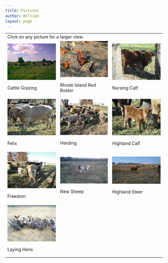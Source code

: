 ```yaml
---
title: Pictures
author: William
layout: page
---
```


<table align="center" width="100%">
	<tr>
		<td align="left" colspan="3">Click on any picture for a larger view.</td>
	</tr>
	<tr>
		<td>
			<a href="/media/a511827928522905864e6a009a9eaaca.jpg" rel="lightbox[pictures]" title="Cattle Grazing"><img src="/thumb/media/a511827928522905864e6a009a9eaaca.jpg" width="200px" /></a>
			<p>Cattle Grazing</p>
		</td>
		<td>
			<a href="/media/3d55992a14c3628958a2683a9bddb0bd.jpg" rel="lightbox[pictures]" title="Rhode Island Red Roster"><img src="/thumb/media/3d55992a14c3628958a2683a9bddb0bd.jpg" width="200px" /></a>
			<p>Rhode Island Red Roster</p>
		</td>
		<td>
			<a href="/media/ddd263087de851953fb735aef8fc37f2.jpg" rel="lightbox[pictures]" title="Nursing Calf"><img src="/thumb/media/ddd263087de851953fb735aef8fc37f2.jpg" width="200px" /></a>
			<p>Nursing Calf</p>
		</td>
	</tr>
	<tr>
		<td>
			<a href="/media/9d4762f9b5be3a782e9b4fcfc5b10e86.jpg" rel="lightbox[pictures]" title="Felix"><img src="/thumb/media/9d4762f9b5be3a782e9b4fcfc5b10e86.jpg" width="200px" /></a>
			<p>Felix</p>
		</td>
		<td>
			<a href="/media/212214c189701f2e8d563e753ef8062a.jpg" rel="lightbox[pictures]" title="Herding"><img src="/thumb/media/212214c189701f2e8d563e753ef8062a.jpg" width="200px" /></a>
			<p>Herding</p>
		</td>
		<td>
			<a href="/media/aa6d0c28b6503d7a1d1f72f51de2c1aa.jpg" rel="lightbox[pictures]" title="Highland Calf"><img src="/thumb/media/aa6d0c28b6503d7a1d1f72f51de2c1aa.jpg" width="200px" /></a>
			<p>Highland Calf</p>
		</td>
</tr>
<tr>
		<td>
			<a href="/media/b2b45e5a169d3d73437a491046c740fa.jpg" rel="lightbox[pictures]" title="Freedom"><img src="/thumb/media/b2b45e5a169d3d73437a491046c740fa.jpg" width="200px" /></a>
			<p>Freedom</p>
		</td>
		<td>
			<a href="/media/6b1aea99bc71163f9cb42c1845322bd3.jpg" rel="lightbox[pictures]" title="New Sheep"><img src="/thumb/media/6b1aea99bc71163f9cb42c1845322bd3.jpg" width="200px" /></a>
			<p>New Sheep</p>
		</td>
		<td>
			<a href="/media/aec47ee6733f46017c00201c662e1e6e.jpg" rel="lightbox[pictures]" title="Highland Steer"><img src="/thumb/media/aec47ee6733f46017c00201c662e1e6e.jpg" width="200px" /></a>
			<p>Highland Steer</p>
		</td>
</tr>
<tr>
		<td>
			<a href="/media/7da3e37ce0dfda6a23dd2c731ebdea60.jpg" rel="lightbox[pictures]" title="Laying Hens"><img src="/thumb/media/7da3e37ce0dfda6a23dd2c731ebdea60.jpg" width="200px" /></a>
			<p>Laying Hens</p>
		</td>
</tr>
</table>
